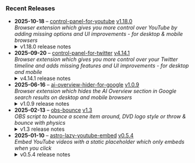 ### Recent Releases

<!-- RECENT_RELEASES -->
<ul>
<li>
  <strong>2025-10-18</strong> – <a href="https://github.com/insin/control-panel-for-youtube">control-panel-for-youtube</a> <a href="https://github.com/insin/control-panel-for-youtube/releases/tag/v1.18.0">v1.18.0</a>
  <div><em>Browser extension which gives you more control over YouTube by adding missing options and UI improvements - for desktop &amp; mobile browsers</em></div>
  <details><summary>v1.18.0 release notes</summary><p>Visit the <a href="https://soitis.dev/control-panel-for-youtube" rel="nofollow">Control Panel for YouTube website</a> for installation links, more information about the extension, and FAQs (mostly about Safari).</p>
<p>Follow <a href="https://bsky.app/profile/soitis.dev" rel="nofollow">@soitis.dev</a> on Bluesky for updates.</p>
<h2>Changes</h2>
<ul>
<li>Added an option to revert to the old video progress bar and controls on desktop
<ul>
<li>This requires a page refresh after toggling</li>
<li>Note: this will stop working when YouTube removes the old player UI</li>
</ul>
</li>
<li>Added an option to hide "More videos" in full screen</li>
<li>Added an option to hide the channel watermark on desktop</li>
<li>Added an option to hide Posts in Home on mobile</li>
<li>The option to hide new full screen video controls is now available on mobile</li>
<li>Hide YouTube's own new "Hide" button when hiding endscreen videos</li>
<li>Hide the new full screen Share button when hiding Share buttons on mobile</li>
<li>Fixed hiding the AI summary in video descriptions on mobile</li>
<li>Fixed accidentally hiding Posts in Home when hiding suggested sections on mobile</li>
</ul>
<h2>Availability</h2>
<p>New versions have to be reviewed and approved for each browser before they're available to install or upgrade to.</p>
<p>This version is available for the following browsers:</p>
<p><a href="https://apps.apple.com/app/id6478456678?platform=mac" title="Safari on macOS" rel="nofollow"><img src="https://private-user-images.githubusercontent.com/226692/407980194-5521baec-f246-4a91-9615-ef602e3743b5.png?jwt=eyJ0eXAiOiJKV1QiLCJhbGciOiJIUzI1NiJ9.eyJpc3MiOiJnaXRodWIuY29tIiwiYXVkIjoicmF3LmdpdGh1YnVzZXJjb250ZW50LmNvbSIsImtleSI6ImtleTUiLCJleHAiOjE3NjA5ODAyNjgsIm5iZiI6MTc2MDk3OTk2OCwicGF0aCI6Ii8yMjY2OTIvNDA3OTgwMTk0LTU1MjFiYWVjLWYyNDYtNGE5MS05NjE1LWVmNjAyZTM3NDNiNS5wbmc_WC1BbXotQWxnb3JpdGhtPUFXUzQtSE1BQy1TSEEyNTYmWC1BbXotQ3JlZGVudGlhbD1BS0lBVkNPRFlMU0E1M1BRSzRaQSUyRjIwMjUxMDIwJTJGdXMtZWFzdC0xJTJGczMlMkZhd3M0X3JlcXVlc3QmWC1BbXotRGF0ZT0yMDI1MTAyMFQxNzA2MDhaJlgtQW16LUV4cGlyZXM9MzAwJlgtQW16LVNpZ25hdHVyZT1hNmY2MDRiNDBlOTdhY2YyNzcxOGJmMGQ1YWVlNjhkM2RmOGFmZGMxZjhlNjM2NTcyZmZiOGI3NmUzM2I5MjQwJlgtQW16LVNpZ25lZEhlYWRlcnM9aG9zdCJ9.stbWH8sXVI3hDEfonQsklU6VJQ1DOhFNNA7GmUVHI_E" alt="Safari on macOS)" content-type-secured-asset="image/png" secured-asset-link="" style="max-width: 100%;"></a> <a href="https://chromewebstore.google.com/detail/control-panel-for-youtube/lodcanccmfbpjjpnngindkkmiehimile" title="Chrome and Chromium-based browsers" rel="nofollow"><img src="https://private-user-images.githubusercontent.com/226692/307584913-08b44d7b-61d5-49f2-9a76-607eb36fe407.png?jwt=eyJ0eXAiOiJKV1QiLCJhbGciOiJIUzI1NiJ9.eyJpc3MiOiJnaXRodWIuY29tIiwiYXVkIjoicmF3LmdpdGh1YnVzZXJjb250ZW50LmNvbSIsImtleSI6ImtleTUiLCJleHAiOjE3NjA5ODAyNjgsIm5iZiI6MTc2MDk3OTk2OCwicGF0aCI6Ii8yMjY2OTIvMzA3NTg0OTEzLTA4YjQ0ZDdiLTYxZDUtNDlmMi05YTc2LTYwN2ViMzZmZTQwNy5wbmc_WC1BbXotQWxnb3JpdGhtPUFXUzQtSE1BQy1TSEEyNTYmWC1BbXotQ3JlZGVudGlhbD1BS0lBVkNPRFlMU0E1M1BRSzRaQSUyRjIwMjUxMDIwJTJGdXMtZWFzdC0xJTJGczMlMkZhd3M0X3JlcXVlc3QmWC1BbXotRGF0ZT0yMDI1MTAyMFQxNzA2MDhaJlgtQW16LUV4cGlyZXM9MzAwJlgtQW16LVNpZ25hdHVyZT1jNWVkODYyOWI3NzkwMGI3ZDg2MjcwNWQ5MDkwODE5OGY4MzQyMDNhZjEyN2ZiNGQ0YzkwZTI1Yzc4OGViOGUxJlgtQW16LVNpZ25lZEhlYWRlcnM9aG9zdCJ9.dgkyW5MYxN0XEcjf40bLB7wi2Bn3Rj2vI5g0ZPDxQ7w" alt="Chrome and Chromium-based browsers" content-type-secured-asset="image/png" secured-asset-link="" style="max-width: 100%;"></a> <a href="https://microsoftedge.microsoft.com/addons/detail/llinnalaegmbpmjonmfbpklchphiabfo" title="Edge and Edge Canary on Android" rel="nofollow"><img src="https://private-user-images.githubusercontent.com/226692/308582850-d5ccf576-df4a-48c8-b881-17c1e8a0c6df.png?jwt=eyJ0eXAiOiJKV1QiLCJhbGciOiJIUzI1NiJ9.eyJpc3MiOiJnaXRodWIuY29tIiwiYXVkIjoicmF3LmdpdGh1YnVzZXJjb250ZW50LmNvbSIsImtleSI6ImtleTUiLCJleHAiOjE3NjA5ODAyNjgsIm5iZiI6MTc2MDk3OTk2OCwicGF0aCI6Ii8yMjY2OTIvMzA4NTgyODUwLWQ1Y2NmNTc2LWRmNGEtNDhjOC1iODgxLTE3YzFlOGEwYzZkZi5wbmc_WC1BbXotQWxnb3JpdGhtPUFXUzQtSE1BQy1TSEEyNTYmWC1BbXotQ3JlZGVudGlhbD1BS0lBVkNPRFlMU0E1M1BRSzRaQSUyRjIwMjUxMDIwJTJGdXMtZWFzdC0xJTJGczMlMkZhd3M0X3JlcXVlc3QmWC1BbXotRGF0ZT0yMDI1MTAyMFQxNzA2MDhaJlgtQW16LUV4cGlyZXM9MzAwJlgtQW16LVNpZ25hdHVyZT1hZWM4N2JmNTZjYTA1ZTI3YzU2ZDY5ZTdkMTA4MzIxNzc1ODYzNjc2YzhmOTk1ZTFlYTYwZjY2MGU4MmE5Njc3JlgtQW16LVNpZ25lZEhlYWRlcnM9aG9zdCJ9.EeVxyXsm2TYCIs4GgmNdYMk5CvoaRG0xE67Kz1O9T0s" alt="Edge and Edge Canary on Android" content-type-secured-asset="image/png" secured-asset-link="" style="max-width: 100%;"></a> <a href="https://addons.mozilla.org/firefox/addon/control-panel-for-youtube/" title="Firefox and Firefox for Android" rel="nofollow"><img src="https://private-user-images.githubusercontent.com/226692/307636781-566d72e8-bd40-43a4-9118-1768946f5b20.png?jwt=eyJ0eXAiOiJKV1QiLCJhbGciOiJIUzI1NiJ9.eyJpc3MiOiJnaXRodWIuY29tIiwiYXVkIjoicmF3LmdpdGh1YnVzZXJjb250ZW50LmNvbSIsImtleSI6ImtleTUiLCJleHAiOjE3NjA5ODAyNjgsIm5iZiI6MTc2MDk3OTk2OCwicGF0aCI6Ii8yMjY2OTIvMzA3NjM2NzgxLTU2NmQ3MmU4LWJkNDAtNDNhNC05MTE4LTE3Njg5NDZmNWIyMC5wbmc_WC1BbXotQWxnb3JpdGhtPUFXUzQtSE1BQy1TSEEyNTYmWC1BbXotQ3JlZGVudGlhbD1BS0lBVkNPRFlMU0E1M1BRSzRaQSUyRjIwMjUxMDIwJTJGdXMtZWFzdC0xJTJGczMlMkZhd3M0X3JlcXVlc3QmWC1BbXotRGF0ZT0yMDI1MTAyMFQxNzA2MDhaJlgtQW16LUV4cGlyZXM9MzAwJlgtQW16LVNpZ25hdHVyZT05MjhmMjljN2NlMzA4YjBkZjUwZmY5MjBmNjY2ZGMyNWZiNTkyYWVkNGUwMDZiZGI1ZjBkYjQxNzkzMGM4ZjA4JlgtQW16LVNpZ25lZEhlYWRlcnM9aG9zdCJ9.WCHRKMt4PAvN03G_PPQ8WO7-fkbnygU1Joc6qI-s8Ts" alt="Firefox and Firefox for Android" content-type-secured-asset="image/png" secured-asset-link="" style="max-width: 100%;"></a></p>

<h2>Screenshots</h2>
<h3>Desktop options for the new video player UI (macOS Safari version)</h3>
<a target="_blank" rel="noopener noreferrer" href="https://private-user-images.githubusercontent.com/226692/502889740-1e44c43b-5878-4b51-8e16-221b4e6a91f5.png?jwt=eyJ0eXAiOiJKV1QiLCJhbGciOiJIUzI1NiJ9.eyJpc3MiOiJnaXRodWIuY29tIiwiYXVkIjoicmF3LmdpdGh1YnVzZXJjb250ZW50LmNvbSIsImtleSI6ImtleTUiLCJleHAiOjE3NjA5ODAyNjgsIm5iZiI6MTc2MDk3OTk2OCwicGF0aCI6Ii8yMjY2OTIvNTAyODg5NzQwLTFlNDRjNDNiLTU4NzgtNGI1MS04ZTE2LTIyMWI0ZTZhOTFmNS5wbmc_WC1BbXotQWxnb3JpdGhtPUFXUzQtSE1BQy1TSEEyNTYmWC1BbXotQ3JlZGVudGlhbD1BS0lBVkNPRFlMU0E1M1BRSzRaQSUyRjIwMjUxMDIwJTJGdXMtZWFzdC0xJTJGczMlMkZhd3M0X3JlcXVlc3QmWC1BbXotRGF0ZT0yMDI1MTAyMFQxNzA2MDhaJlgtQW16LUV4cGlyZXM9MzAwJlgtQW16LVNpZ25hdHVyZT05NzhhOTA4MzcwMDA2YjRlYzZhMzcyMmI3NmE1ZmI2YTZlNGVlNTVkNjRmNDcyZTc4MmNmOWM0MTA5YzUyNzZhJlgtQW16LVNpZ25lZEhlYWRlcnM9aG9zdCJ9.M3uN0jvwVwfSThLzwceGMKXzgKx5ZLHkmxL2KrydD3Q"><img width="700" height="488" alt="Screenshot 2025-10-19 at 2 31 43 am" src="https://private-user-images.githubusercontent.com/226692/502889740-1e44c43b-5878-4b51-8e16-221b4e6a91f5.png?jwt=eyJ0eXAiOiJKV1QiLCJhbGciOiJIUzI1NiJ9.eyJpc3MiOiJnaXRodWIuY29tIiwiYXVkIjoicmF3LmdpdGh1YnVzZXJjb250ZW50LmNvbSIsImtleSI6ImtleTUiLCJleHAiOjE3NjA5ODAyNjgsIm5iZiI6MTc2MDk3OTk2OCwicGF0aCI6Ii8yMjY2OTIvNTAyODg5NzQwLTFlNDRjNDNiLTU4NzgtNGI1MS04ZTE2LTIyMWI0ZTZhOTFmNS5wbmc_WC1BbXotQWxnb3JpdGhtPUFXUzQtSE1BQy1TSEEyNTYmWC1BbXotQ3JlZGVudGlhbD1BS0lBVkNPRFlMU0E1M1BRSzRaQSUyRjIwMjUxMDIwJTJGdXMtZWFzdC0xJTJGczMlMkZhd3M0X3JlcXVlc3QmWC1BbXotRGF0ZT0yMDI1MTAyMFQxNzA2MDhaJlgtQW16LUV4cGlyZXM9MzAwJlgtQW16LVNpZ25hdHVyZT05NzhhOTA4MzcwMDA2YjRlYzZhMzcyMmI3NmE1ZmI2YTZlNGVlNTVkNjRmNDcyZTc4MmNmOWM0MTA5YzUyNzZhJlgtQW16LVNpZ25lZEhlYWRlcnM9aG9zdCJ9.M3uN0jvwVwfSThLzwceGMKXzgKx5ZLHkmxL2KrydD3Q" content-type-secured-asset="image/png" style="max-width: 100%; height: auto; max-height: 488px;"></a>
<h2>Donate</h2>
<p>Support Control Panel for YouTube development with a tip:</p>
<p><a href="https://ko-fi.com/jbscript" rel="nofollow"><img src="https://private-user-images.githubusercontent.com/226692/330361609-c318a7d3-695e-448d-af15-ef0b934ae168.png?jwt=eyJ0eXAiOiJKV1QiLCJhbGciOiJIUzI1NiJ9.eyJpc3MiOiJnaXRodWIuY29tIiwiYXVkIjoicmF3LmdpdGh1YnVzZXJjb250ZW50LmNvbSIsImtleSI6ImtleTUiLCJleHAiOjE3NjA5ODAyNjgsIm5iZiI6MTc2MDk3OTk2OCwicGF0aCI6Ii8yMjY2OTIvMzMwMzYxNjA5LWMzMThhN2QzLTY5NWUtNDQ4ZC1hZjE1LWVmMGI5MzRhZTE2OC5wbmc_WC1BbXotQWxnb3JpdGhtPUFXUzQtSE1BQy1TSEEyNTYmWC1BbXotQ3JlZGVudGlhbD1BS0lBVkNPRFlMU0E1M1BRSzRaQSUyRjIwMjUxMDIwJTJGdXMtZWFzdC0xJTJGczMlMkZhd3M0X3JlcXVlc3QmWC1BbXotRGF0ZT0yMDI1MTAyMFQxNzA2MDhaJlgtQW16LUV4cGlyZXM9MzAwJlgtQW16LVNpZ25hdHVyZT1hMWQ3NjI4ZjlkNDkxYThjNDEzMWU1ZTc3ZTcyNWJkNGFjMTQ2YzZkZDZlNTVmM2M1YjYwYzAwNWFkMjExMWVkJlgtQW16LVNpZ25lZEhlYWRlcnM9aG9zdCJ9.GXvDBoey1CptcqFM8Ni33PKMigrchuzj9EqsfF-O_IE" alt="Support me on Ko-fi" content-type-secured-asset="image/png" secured-asset-link="" style="max-width: 100%;"></a></p></details>
</li>
<li>
  <strong>2025-09-20</strong> – <a href="https://github.com/insin/control-panel-for-twitter">control-panel-for-twitter</a> <a href="https://github.com/insin/control-panel-for-twitter/releases/tag/v4.14.1">v4.14.1</a>
  <div><em>Browser extension which gives you more control over your Twitter timeline and adds missing features and UI improvements - for desktop and mobile</em></div>
  <details><summary>v4.14.1 release notes</summary><h2>Fixes</h2>
<ul>
<li>Fixed replacing the X logo after it changed</li>
</ul>
<h2>Availability</h2>

<p>This version is available for the following browsers:</p>
<p><a href="https://apps.apple.com/app/id1668516167?platform=iphone" title="Safari on iOS" rel="nofollow"><img src="https://private-user-images.githubusercontent.com/226692/407979936-2370f4ea-3362-4b75-b52d-0e99dcae13f6.png?jwt=eyJ0eXAiOiJKV1QiLCJhbGciOiJIUzI1NiJ9.eyJpc3MiOiJnaXRodWIuY29tIiwiYXVkIjoicmF3LmdpdGh1YnVzZXJjb250ZW50LmNvbSIsImtleSI6ImtleTUiLCJleHAiOjE3NjA5ODAyNjgsIm5iZiI6MTc2MDk3OTk2OCwicGF0aCI6Ii8yMjY2OTIvNDA3OTc5OTM2LTIzNzBmNGVhLTMzNjItNGI3NS1iNTJkLTBlOTlkY2FlMTNmNi5wbmc_WC1BbXotQWxnb3JpdGhtPUFXUzQtSE1BQy1TSEEyNTYmWC1BbXotQ3JlZGVudGlhbD1BS0lBVkNPRFlMU0E1M1BRSzRaQSUyRjIwMjUxMDIwJTJGdXMtZWFzdC0xJTJGczMlMkZhd3M0X3JlcXVlc3QmWC1BbXotRGF0ZT0yMDI1MTAyMFQxNzA2MDhaJlgtQW16LUV4cGlyZXM9MzAwJlgtQW16LVNpZ25hdHVyZT1iMDFmZDc4MDFlNGIwYThiYjg0OTkzNmNkNDBlMmVhMGYwNzFiYWJhNjU0YzI1YzUxZDcwYjIwZTk0NmIyYTVhJlgtQW16LVNpZ25lZEhlYWRlcnM9aG9zdCJ9.vwwEy4PWWOvBZxwNLHMmjZ3xgS09UsIqte6oqT6z-LY" alt="Safari on iOS" content-type-secured-asset="image/png" secured-asset-link="" style="max-width: 100%;"></a> <a href="https://apps.apple.com/app/id1668516167?platform=mac" title="Safari on macOS" rel="nofollow"><img src="https://private-user-images.githubusercontent.com/226692/407980194-5521baec-f246-4a91-9615-ef602e3743b5.png?jwt=eyJ0eXAiOiJKV1QiLCJhbGciOiJIUzI1NiJ9.eyJpc3MiOiJnaXRodWIuY29tIiwiYXVkIjoicmF3LmdpdGh1YnVzZXJjb250ZW50LmNvbSIsImtleSI6ImtleTUiLCJleHAiOjE3NjA5ODAyNjgsIm5iZiI6MTc2MDk3OTk2OCwicGF0aCI6Ii8yMjY2OTIvNDA3OTgwMTk0LTU1MjFiYWVjLWYyNDYtNGE5MS05NjE1LWVmNjAyZTM3NDNiNS5wbmc_WC1BbXotQWxnb3JpdGhtPUFXUzQtSE1BQy1TSEEyNTYmWC1BbXotQ3JlZGVudGlhbD1BS0lBVkNPRFlMU0E1M1BRSzRaQSUyRjIwMjUxMDIwJTJGdXMtZWFzdC0xJTJGczMlMkZhd3M0X3JlcXVlc3QmWC1BbXotRGF0ZT0yMDI1MTAyMFQxNzA2MDhaJlgtQW16LUV4cGlyZXM9MzAwJlgtQW16LVNpZ25hdHVyZT1hNmY2MDRiNDBlOTdhY2YyNzcxOGJmMGQ1YWVlNjhkM2RmOGFmZGMxZjhlNjM2NTcyZmZiOGI3NmUzM2I5MjQwJlgtQW16LVNpZ25lZEhlYWRlcnM9aG9zdCJ9.stbWH8sXVI3hDEfonQsklU6VJQ1DOhFNNA7GmUVHI_E" alt="Safari on macOS)" content-type-secured-asset="image/png" secured-asset-link="" style="max-width: 100%;"></a> <a href="https://chromewebstore.google.com/detail/control-panel-for-twitter/kpmjjdhbcfebfjgdnpjagcndoelnidfj" title="Google Chrome and Chromium-based browsers" rel="nofollow"><img src="https://user-images.githubusercontent.com/226692/212897023-9e66b1b0-e1cd-44df-a4f2-3d5bda80c5f8.png" alt="Google Chrome and Chromium-based browsers" style="max-width: 100%;"></a> <a href="https://microsoftedge.microsoft.com/addons/detail/control-panel-for-twitter/foccddlibbeccjiobcnakipdpkjiijjp" title="Edge and Edge Canary on Android" rel="nofollow"><img src="https://user-images.githubusercontent.com/226692/212897573-34b1af0a-dc5a-4aa2-a1e7-ca85d3823f9f.png" alt="Edge and Edge Canary on Android" style="max-width: 100%;"></a> <a href="https://addons.mozilla.org/firefox/addon/control-panel-for-twitter/" title="Firefox and Firefox for Android" rel="nofollow"><img src="https://user-images.githubusercontent.com/226692/212897487-f3993495-2032-44a4-b0c6-1bd1d9cc56dd.png" alt="Firefox and Firefox for Android" style="max-width: 100%;"></a></p></details>
</li>
<li>
  <strong>2025-06-16</strong> – <a href="https://github.com/insin/ai-overview-hider-for-google">ai-overview-hider-for-google</a> <a href="https://github.com/insin/ai-overview-hider-for-google/releases/tag/v1.0.9">v1.0.9</a>
  <div><em>Browser extension which hides the AI Overview section in Google search results on desktop and mobile browsers</em></div>
  <details><summary>v1.0.9 release notes</summary><p>Visit the <a href="https://soitis.dev/ai-overview-hider-for-google" rel="nofollow">AI Overview Hider for Google website</a> for installation links, more information about the extension, and FAQs. Follow <a href="https://bsky.app/profile/soitis.dev" rel="nofollow">@soitis.dev</a> on Bluesky for updates.</p>
<h2>Changes</h2>
<ul>
<li>Fixed hiding AI Overview inline with other search results on desktop</li>
</ul>
<h2>Availability</h2>

<p>This version is available for the following browsers:</p>
<p><a href="https://apps.apple.com/app/ai-overview-hider-for-google/id6739935376?platform=mac" title="Safari on macOS" rel="nofollow"><img src="https://private-user-images.githubusercontent.com/226692/407980194-5521baec-f246-4a91-9615-ef602e3743b5.png?jwt=eyJ0eXAiOiJKV1QiLCJhbGciOiJIUzI1NiJ9.eyJpc3MiOiJnaXRodWIuY29tIiwiYXVkIjoicmF3LmdpdGh1YnVzZXJjb250ZW50LmNvbSIsImtleSI6ImtleTUiLCJleHAiOjE3NjA5ODAyNjgsIm5iZiI6MTc2MDk3OTk2OCwicGF0aCI6Ii8yMjY2OTIvNDA3OTgwMTk0LTU1MjFiYWVjLWYyNDYtNGE5MS05NjE1LWVmNjAyZTM3NDNiNS5wbmc_WC1BbXotQWxnb3JpdGhtPUFXUzQtSE1BQy1TSEEyNTYmWC1BbXotQ3JlZGVudGlhbD1BS0lBVkNPRFlMU0E1M1BRSzRaQSUyRjIwMjUxMDIwJTJGdXMtZWFzdC0xJTJGczMlMkZhd3M0X3JlcXVlc3QmWC1BbXotRGF0ZT0yMDI1MTAyMFQxNzA2MDhaJlgtQW16LUV4cGlyZXM9MzAwJlgtQW16LVNpZ25hdHVyZT1hNmY2MDRiNDBlOTdhY2YyNzcxOGJmMGQ1YWVlNjhkM2RmOGFmZGMxZjhlNjM2NTcyZmZiOGI3NmUzM2I5MjQwJlgtQW16LVNpZ25lZEhlYWRlcnM9aG9zdCJ9.stbWH8sXVI3hDEfonQsklU6VJQ1DOhFNNA7GmUVHI_E" alt="Safari on macOS)" content-type-secured-asset="image/png" secured-asset-link="" style="max-width: 100%;"></a> <a href="https://apps.apple.com/app/ai-overview-hider-for-google/id6739935376?platform=iphone" title="Safari on iOS" rel="nofollow"><img src="https://private-user-images.githubusercontent.com/226692/407979936-2370f4ea-3362-4b75-b52d-0e99dcae13f6.png?jwt=eyJ0eXAiOiJKV1QiLCJhbGciOiJIUzI1NiJ9.eyJpc3MiOiJnaXRodWIuY29tIiwiYXVkIjoicmF3LmdpdGh1YnVzZXJjb250ZW50LmNvbSIsImtleSI6ImtleTUiLCJleHAiOjE3NjA5ODAyNjgsIm5iZiI6MTc2MDk3OTk2OCwicGF0aCI6Ii8yMjY2OTIvNDA3OTc5OTM2LTIzNzBmNGVhLTMzNjItNGI3NS1iNTJkLTBlOTlkY2FlMTNmNi5wbmc_WC1BbXotQWxnb3JpdGhtPUFXUzQtSE1BQy1TSEEyNTYmWC1BbXotQ3JlZGVudGlhbD1BS0lBVkNPRFlMU0E1M1BRSzRaQSUyRjIwMjUxMDIwJTJGdXMtZWFzdC0xJTJGczMlMkZhd3M0X3JlcXVlc3QmWC1BbXotRGF0ZT0yMDI1MTAyMFQxNzA2MDhaJlgtQW16LUV4cGlyZXM9MzAwJlgtQW16LVNpZ25hdHVyZT1iMDFmZDc4MDFlNGIwYThiYjg0OTkzNmNkNDBlMmVhMGYwNzFiYWJhNjU0YzI1YzUxZDcwYjIwZTk0NmIyYTVhJlgtQW16LVNpZ25lZEhlYWRlcnM9aG9zdCJ9.vwwEy4PWWOvBZxwNLHMmjZ3xgS09UsIqte6oqT6z-LY" alt="Safari on iOS" content-type-secured-asset="image/png" secured-asset-link="" style="max-width: 100%;"></a> <a href="https://addons.mozilla.org/en-GB/firefox/addon/ai-overview-hider-for-google/" title="Firefox and Firefox for Android" rel="nofollow"><img src="https://private-user-images.githubusercontent.com/226692/399291296-c994c949-1101-4fcc-a8c3-a8d644ffc883.png?jwt=eyJ0eXAiOiJKV1QiLCJhbGciOiJIUzI1NiJ9.eyJpc3MiOiJnaXRodWIuY29tIiwiYXVkIjoicmF3LmdpdGh1YnVzZXJjb250ZW50LmNvbSIsImtleSI6ImtleTUiLCJleHAiOjE3NjA5ODAyNjgsIm5iZiI6MTc2MDk3OTk2OCwicGF0aCI6Ii8yMjY2OTIvMzk5MjkxMjk2LWM5OTRjOTQ5LTExMDEtNGZjYy1hOGMzLWE4ZDY0NGZmYzg4My5wbmc_WC1BbXotQWxnb3JpdGhtPUFXUzQtSE1BQy1TSEEyNTYmWC1BbXotQ3JlZGVudGlhbD1BS0lBVkNPRFlMU0E1M1BRSzRaQSUyRjIwMjUxMDIwJTJGdXMtZWFzdC0xJTJGczMlMkZhd3M0X3JlcXVlc3QmWC1BbXotRGF0ZT0yMDI1MTAyMFQxNzA2MDhaJlgtQW16LUV4cGlyZXM9MzAwJlgtQW16LVNpZ25hdHVyZT1mMmFkZjJhMWU2OWU4NTViNDI0NjNmZjM3YmM5ZTY4NDE3NGZiMmU4MGJjMDBiZGM0YjZlMjkxY2ZkMWY5MTExJlgtQW16LVNpZ25lZEhlYWRlcnM9aG9zdCJ9.AFH8lVMlh7Q7ID3RVVENtU55pDcTvF3orjNj4TENFZY" alt="Firefox and Firefox for Android" content-type-secured-asset="image/png" secured-asset-link="" style="max-width: 100%;"></a> <a href="https://chromewebstore.google.com/detail/ai-overview-hider-for-goo/foobohnghnhkmgpglaefdnbcjkenjpgi" title="Chrome and Chromium-based browsers" rel="nofollow"><img src="https://private-user-images.githubusercontent.com/226692/399071033-5e1c67cd-086c-415b-b055-267df80d6c13.png?jwt=eyJ0eXAiOiJKV1QiLCJhbGciOiJIUzI1NiJ9.eyJpc3MiOiJnaXRodWIuY29tIiwiYXVkIjoicmF3LmdpdGh1YnVzZXJjb250ZW50LmNvbSIsImtleSI6ImtleTUiLCJleHAiOjE3NjA5ODAyNjgsIm5iZiI6MTc2MDk3OTk2OCwicGF0aCI6Ii8yMjY2OTIvMzk5MDcxMDMzLTVlMWM2N2NkLTA4NmMtNDE1Yi1iMDU1LTI2N2RmODBkNmMxMy5wbmc_WC1BbXotQWxnb3JpdGhtPUFXUzQtSE1BQy1TSEEyNTYmWC1BbXotQ3JlZGVudGlhbD1BS0lBVkNPRFlMU0E1M1BRSzRaQSUyRjIwMjUxMDIwJTJGdXMtZWFzdC0xJTJGczMlMkZhd3M0X3JlcXVlc3QmWC1BbXotRGF0ZT0yMDI1MTAyMFQxNzA2MDhaJlgtQW16LUV4cGlyZXM9MzAwJlgtQW16LVNpZ25hdHVyZT1mMTUyZjA1ODgwNTg5MmJmYWIyYzUyODM5Yzc2ZTFhZDlhMjUzNTQyYWZmM2JlNWE0NDc1Yjg4OWU5NTk3NDJmJlgtQW16LVNpZ25lZEhlYWRlcnM9aG9zdCJ9.B1ciVrbYayYzNh3QmpQAdaCUkgC11HGDCTJnSixw2Hc" alt="Chrome and Chromium-based browsers" content-type-secured-asset="image/png" secured-asset-link="" style="max-width: 100%;"></a> <a href="https://microsoftedge.microsoft.com/addons/detail/ai-overview-hider-for-goo/kgnepepbdpcpjkkhomocmpohgocijgkf" title="Edge and Edge Canary on Android" rel="nofollow"><img src="https://private-user-images.githubusercontent.com/226692/399472874-649d0e77-de48-47ce-a856-db02703929cb.png?jwt=eyJ0eXAiOiJKV1QiLCJhbGciOiJIUzI1NiJ9.eyJpc3MiOiJnaXRodWIuY29tIiwiYXVkIjoicmF3LmdpdGh1YnVzZXJjb250ZW50LmNvbSIsImtleSI6ImtleTUiLCJleHAiOjE3NjA5ODAyNjgsIm5iZiI6MTc2MDk3OTk2OCwicGF0aCI6Ii8yMjY2OTIvMzk5NDcyODc0LTY0OWQwZTc3LWRlNDgtNDdjZS1hODU2LWRiMDI3MDM5MjljYi5wbmc_WC1BbXotQWxnb3JpdGhtPUFXUzQtSE1BQy1TSEEyNTYmWC1BbXotQ3JlZGVudGlhbD1BS0lBVkNPRFlMU0E1M1BRSzRaQSUyRjIwMjUxMDIwJTJGdXMtZWFzdC0xJTJGczMlMkZhd3M0X3JlcXVlc3QmWC1BbXotRGF0ZT0yMDI1MTAyMFQxNzA2MDhaJlgtQW16LUV4cGlyZXM9MzAwJlgtQW16LVNpZ25hdHVyZT0xNGQ4NDQxNGMzMDMxOGQwZDYzMzI5NjBjNmRiZDRiOGQ0NWU5YjM5NjIzOTY2NWFlYjQzMWM0MTI1NDY3YWFmJlgtQW16LVNpZ25lZEhlYWRlcnM9aG9zdCJ9.2tjMI8lvVF-e2Hb48avrj3dBkG3jS-PskoeYE0CRTa0" alt="Edge and Edge Canary on Android" content-type-secured-asset="image/png" secured-asset-link="" style="max-width: 100%;"></a></p>
<h2>Donate</h2>
<p>Support AI Overview Hider for Google development with a tip:</p>
<p><a href="https://ko-fi.com/jbscript" rel="nofollow"><img src="https://private-user-images.githubusercontent.com/226692/330361609-c318a7d3-695e-448d-af15-ef0b934ae168.png?jwt=eyJ0eXAiOiJKV1QiLCJhbGciOiJIUzI1NiJ9.eyJpc3MiOiJnaXRodWIuY29tIiwiYXVkIjoicmF3LmdpdGh1YnVzZXJjb250ZW50LmNvbSIsImtleSI6ImtleTUiLCJleHAiOjE3NjA5ODAyNjgsIm5iZiI6MTc2MDk3OTk2OCwicGF0aCI6Ii8yMjY2OTIvMzMwMzYxNjA5LWMzMThhN2QzLTY5NWUtNDQ4ZC1hZjE1LWVmMGI5MzRhZTE2OC5wbmc_WC1BbXotQWxnb3JpdGhtPUFXUzQtSE1BQy1TSEEyNTYmWC1BbXotQ3JlZGVudGlhbD1BS0lBVkNPRFlMU0E1M1BRSzRaQSUyRjIwMjUxMDIwJTJGdXMtZWFzdC0xJTJGczMlMkZhd3M0X3JlcXVlc3QmWC1BbXotRGF0ZT0yMDI1MTAyMFQxNzA2MDhaJlgtQW16LUV4cGlyZXM9MzAwJlgtQW16LVNpZ25hdHVyZT1hMWQ3NjI4ZjlkNDkxYThjNDEzMWU1ZTc3ZTcyNWJkNGFjMTQ2YzZkZDZlNTVmM2M1YjYwYzAwNWFkMjExMWVkJlgtQW16LVNpZ25lZEhlYWRlcnM9aG9zdCJ9.GXvDBoey1CptcqFM8Ni33PKMigrchuzj9EqsfF-O_IE" alt="Support me on Ko-fi" content-type-secured-asset="image/png" secured-asset-link="" style="max-width: 100%;"></a></p></details>
</li>
<li>
  <strong>2025-02-13</strong> – <a href="https://github.com/insin/obs-bounce">obs-bounce</a> <a href="https://github.com/insin/obs-bounce/releases/tag/v1.3">v1.3</a>
  <div><em>OBS script to bounce a scene item around, DVD logo style or throw &amp; bounce with physics</em></div>
  <details><summary>v1.3 release notes</summary><ul>
<li>Added colour changing on bounces to DVD Bounce (enabled by default, requires a Color Correction filter on the source)</li>
<li>Changed initial DVD Bounce direction to always be random</li>
<li>Changed defaults:
<ul>
<li>Auto start/stop on scene change is now enabled by default</li>
<li>Lowered the default DVD bounce speed now color changing makes it more "interesting" to watch</li>
</ul>
</li>
<li>Fixed Throw &amp; Bounce not restarting if x and y velocity hit 0 in the same frame</li>
<li>Fixed using the wrong event for cleanup on OBS exit</li>
<li>Fixed getting the scene item multiple times when toggling</li>
<li>Use obs.script_log() for logging instead of print()</li>
</ul></details>
</li>
<li>
  <strong>2025-01-10</strong> – <a href="https://github.com/insin/astro-lazy-youtube-embed">astro-lazy-youtube-embed</a> <a href="https://github.com/insin/astro-lazy-youtube-embed/releases/tag/v0.5.4">v0.5.4</a>
  <div><em>Embed YouTube videos with a static placeholder which only embeds when you click</em></div>
  <details><summary>v0.5.4 release notes</summary><h3>Changed</h3>
<ul>
<li>Add missing shadow to the SVG in the "Watch on YouTube" link and reduce its size</li>
</ul></details>
</li>
</ul>
<!-- /RECENT_RELEASES -->
